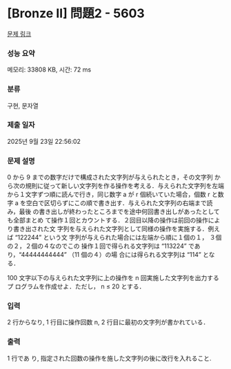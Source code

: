 # [Bronze II] 問題2 - 5603 

[문제 링크](https://www.acmicpc.net/problem/5603) 

### 성능 요약

메모리: 33808 KB, 시간: 72 ms

### 분류

구현, 문자열

### 제출 일자

2025년 9월 23일 22:56:02

### 문제 설명

<p>0 から 9 までの数字だけで構成された文字列が与えられたとき，その文字列 から次の規則に従って新しい文字列を作る操作を考える．与えられた文字列を左端 から１文字ずつ順に読んで行き，同じ数字 a が r 個続いていた場合，個数 r と数字 a を空白で区切らずにこの順で書き出す．与えられた文字列の右端まで読み，最後 の書き出しが終わったところまでを途中何回書き出しがあったとしても全部まとめ て操作１回とカウントする．２回目以降の操作は前回の操作により書き出された文 字列を与えられた文字列として同様の操作を実施する．例えば “122244” という文 字列が与えられた場合には左端から順に１個の１， ３個の２，２個の４なのでこの 操作１回で得られる文字列は “113224” であり，“44444444444” （11 個の４）の場 合には得られる文字列は “114” となる．</p>

<p>100 文字以下の与えられた文字列に上の操作を n 回実施した文字列を出力するプ ログラムを作成せよ．ただし， n ≤ 20 とする．</p>

### 입력 

 <p>2 行からなり, 1 行目に操作回数 n, 2 行目に最初の文字列が書かれている．</p>

### 출력 

 <p>1 行であ り, 指定された回数の操作を施した文字列の後に改行を入れること.</p>


